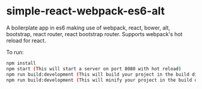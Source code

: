 simple-react-webpack-es6-alt
=========
A boilerplate app in es6 making use of webpack, react, bower, alt, bootstrap, react router, react bootstrap router.
Supports webpack's hot reload for react.

To run:

```bash
npm install
npm start (This will start a server on port 8080 with hot reload)
npm run build:development (This will build your project in the build directory, you can run python -m SimpleHTTPServer to see the result)
npm run build:development (This will minify your project in the build directory, you can run python -m SimpleHTTPServer to see the result)
```
